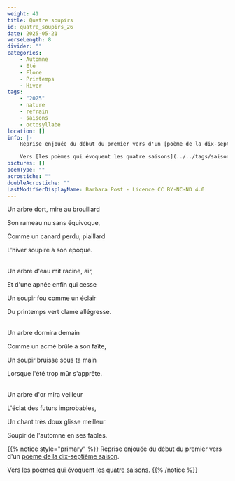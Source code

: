 ```yaml
---
weight: 41
title: Quatre soupirs
id: quatre_soupirs_26
date: 2025-05-21
verseLength: 8
divider: ""
categories:
    - Automne
    - Eté
    - Flore
    - Printemps
    - Hiver
tags:
    - "2025"
    - nature
    - refrain
    - saisons
    - octosyllabe
location: []
info: |-
    Reprise enjouée du début du premier vers d'un [poème de la dix-septième saison](../17_dix_septieme_saison/dormira).

    Vers [les poèmes qui évoquent les quatre saisons](../../tags/saisons/_index#les-quatre-saisons-).
pictures: []
poemType: ""
acrostiche: ""
doubleAcrostiche: ""
LastModifierDisplayName: Barbara Post - Licence CC BY-NC-ND 4.0
---
```

Un arbre dort, mire au brouillard

Son rameau nu sans équivoque,

Comme un canard perdu, piaillard

L'hiver soupire à son époque.

 \
Un arbre d'eau mit racine, air,

Et d'une apnée enfin qui cesse

Un soupir fou comme un éclair

Du printemps vert clame allégresse.

 \
Un arbre dormira demain

Comme un acmé brûle à son faîte,

Un soupir bruisse sous ta main

Lorsque l'été trop mûr s'apprête.

 \
Un arbre d'or mira veilleur

L'éclat des futurs improbables,

Un chant très doux glisse meilleur

Soupir de l'automne en ses fables.

{{% notice style="primary" %}}
Reprise enjouée du début du premier vers d'un [poème de la dix-septième saison](../17_dix_septieme_saison/dormira).

Vers [les poèmes qui évoquent les quatre saisons](../../tags/saisons/_index#les-quatre-saisons-).
{{% /notice %}}
